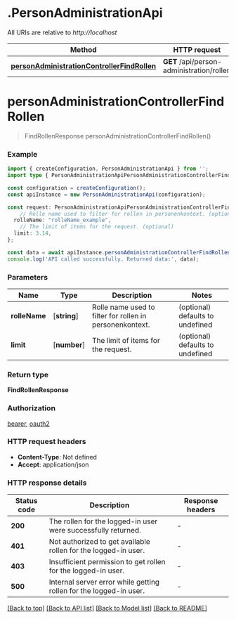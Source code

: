 # .PersonAdministrationApi

All URIs are relative to *http://localhost*

Method | HTTP request | Description
------------- | ------------- | -------------
[**personAdministrationControllerFindRollen**](PersonAdministrationApi.md#personAdministrationControllerFindRollen) | **GET** /api/person-administration/rollen | 


# **personAdministrationControllerFindRollen**
> FindRollenResponse personAdministrationControllerFindRollen()


### Example


```typescript
import { createConfiguration, PersonAdministrationApi } from '';
import type { PersonAdministrationApiPersonAdministrationControllerFindRollenRequest } from '';

const configuration = createConfiguration();
const apiInstance = new PersonAdministrationApi(configuration);

const request: PersonAdministrationApiPersonAdministrationControllerFindRollenRequest = {
    // Rolle name used to filter for rollen in personenkontext. (optional)
  rolleName: "rolleName_example",
    // The limit of items for the request. (optional)
  limit: 3.14,
};

const data = await apiInstance.personAdministrationControllerFindRollen(request);
console.log('API called successfully. Returned data:', data);
```


### Parameters

Name | Type | Description  | Notes
------------- | ------------- | ------------- | -------------
 **rolleName** | [**string**] | Rolle name used to filter for rollen in personenkontext. | (optional) defaults to undefined
 **limit** | [**number**] | The limit of items for the request. | (optional) defaults to undefined


### Return type

**FindRollenResponse**

### Authorization

[bearer](README.md#bearer), [oauth2](README.md#oauth2)

### HTTP request headers

 - **Content-Type**: Not defined
 - **Accept**: application/json


### HTTP response details
| Status code | Description | Response headers |
|-------------|-------------|------------------|
**200** | The rollen for the logged-in user were successfully returned. |  -  |
**401** | Not authorized to get available rollen for the logged-in user. |  -  |
**403** | Insufficient permission to get rollen for the logged-in user. |  -  |
**500** | Internal server error while getting rollen for the logged-in user. |  -  |

[[Back to top]](#) [[Back to API list]](README.md#documentation-for-api-endpoints) [[Back to Model list]](README.md#documentation-for-models) [[Back to README]](README.md)


